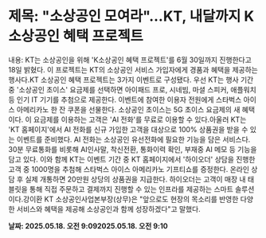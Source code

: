 # **제목: "소상공인 모여라"…KT, 내달까지 K소상공인 혜택 프로젝트**

  내용: KT는 소상공인을 위해 'K소상공인 혜택 프로젝트'를 6월 30일까지 진행한다고 18일 밝혔다. 이 프로젝트는 KT의 소상공인 서비스 가입자에게 경품과 혜택을 제공하는 행사다.KT 소상공인 혜택 프로젝트는 3가지 이벤트로 구성됐다. 우선 KT는 행사 기간 중 '소상공인 초이스' 요금제를 선택하면 아이패드 프로, 시네빔, 마셜 스피커, 애플워치 등 인기 IT 기기를 추첨으로 제공한다. 이벤트에 참여한 이용자 전원에게 스타벅스 아이스 아메리카노 한 잔 쿠폰을 선물한다. 소상공인 초이스는 5G 초이스 요금제의 새 혜택이다. 이 요금제를 이용하는 고객은 'AI 전화'를 무료로 이용할 수 있다.아울러 KT는 'KT 홈페이지'에서 AI 전화를 신규 가입한 고객을 대상으로 100% 상품권을 받을 수 있는 이벤트를 준비했다. AI 전화는 소상공인 유선전화에 필요한 기능을 담은 서비스다. 30분 무료통화를 비롯해 AI인사말, 착신전환, 통화이력 확인, 부재중 AI 메모 등 기능을 담고 있다.  이와 함께 KT는 이벤트 기간 중 KT 홈페이지에서 '하이오더' 상담을 진행한 고객 중 1000명을 추첨해 스타벅스 아이스 아메리카노 기프티쇼를 증정한다. 온라인 상담 후 실제 개통하면 20만원 상당의 상품권을 지급한다. 하이오더는 고객이 매장 내 태블릿을 통해 직접 주문하고 결제까지 진행할 수 있는 인프라를 제공하는 스마트 솔루션이다.강이환 KT 소상공인사업본부장(상무)은 "앞으로도 현장의 목소리를 반영한 다양한 서비스와 혜택을 제공해 소상공인과 함께 성장하겠다"고 말했다.

  **날짜: 2025.05.18. 오전 9:092025.05.18. 오전 9:10**